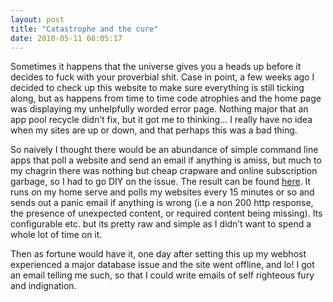 ```yaml
---
layout: post
title: "Catastrophe and the cure"
date: 2010-05-11 08:05:17
---
```


Sometimes it happens that the universe gives you a heads up before it decides to fuck with your proverbial shit. Case in point, a few weeks ago I decided to check up this website to make sure everything is still ticking along, but as happens from time to time code atrophies and the home page was displaying my unhelpfully worded error page. Nothing major that an app pool recycle didn’t fix, but it got me to thinking… I really have no idea when my sites are up or down, and that perhaps this was a bad thing.



So naively I thought there would be an abundance of simple command line apps that poll a website and send an email if anything is amiss, but much to my chagrin there was nothing but cheap crapware and online subscription garbage, so I had to go DIY on the issue. The result can be found [here](https://github.com/mrsharpoblunto/websitemonitor). It runs on my home serve and polls my websites every 15 minutes or so and sends out a panic email if anything is wrong (i.e a non 200 http response, the presence of unexpected content, or required content being missing). Its configurable etc. but its pretty raw and simple as I didn’t want to spend a whole lot of time on it.



Then as fortune would have it, one day after setting this up my webhost experienced a major database issue and the site went offline, and lo! I got an email telling me such, so that I could write emails of self righteous fury and indignation.
